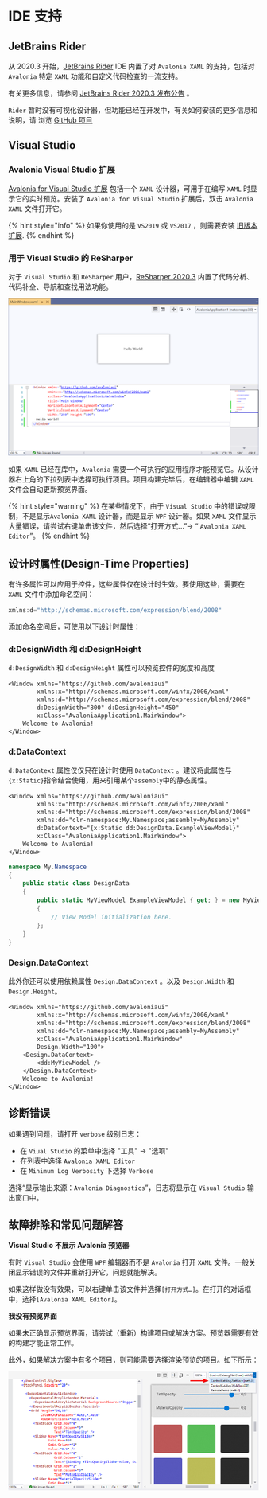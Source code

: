 # IDE 支持

## JetBrains Rider <a id="jetbrains-rider"></a>

从 2020.3 开始，[JetBrains Rider](https://www.jetbrains.com/rider/) IDE 内置了对 `Avalonia XAML` 的支持，包括对 `Avalonia` 特定 `XAML` 功能和自定义代码检查的一流支持。

有关更多信息，请参阅 [JetBrains Rider 2020.3 发布公告](https://www.jetbrains.com/rider/whatsnew/2020-3/#version-2020-3-avalonia-support) 。

`Rider` 暂时没有可视化设计器，但功能已经在开发中，有关如何安装的更多信息和说明，请 浏览 [GitHub 项目](https://github.com/ForNeVeR/AvaloniaRider)

## Visual Studio <a id="visual-studio"></a>

### Avalonia Visual Studio 扩展 <a id="avalonia-visual-studio-extension"></a>

[Avalonia for Visual Studio 扩展](https://marketplace.visualstudio.com/items?itemName=AvaloniaTeam.AvaloniaVS) 包括一个 `XAML` 设计器，可用于在编写 `XAML` 时显示它的实时预览。安装了 `Avalonia for Visual Studio` 扩展后，双击 `Avalonia XAML` 文件打开它。 

{% hint style="info" %}
如果你使用的是 `VS2019` 或 `VS2017` ，则需要安装 [旧版本扩展](https://marketplace.visualstudio.com/items?itemName=AvaloniaTeam.AvaloniaforVisualStudio).
{% endhint %}

### 用于 Visual Studio 的 ReSharper <a id="resharper-for-visual-studio"></a>

对于 `Visual Studio` 和 `ReSharper` 用户，[ReSharper 2020.3](https://www.jetbrains.com/zh-cn/resharper/whatsnew/2020-3/#version-2020-3-avalonia-support) 内置了代码分析、代码补全、导航和查找用法功能。

![](../../../.gitbook/assets/vs-designer.png)

如果 `XAML` 已经在库中，`Avalonia` 需要一个可执行的应用程序才能预览它。从设计器右上角的下拉列表中选择可执行项目。项目构建完毕后，在编辑器中编辑 `XAML` 文件会自动更新预览界面。

{% hint style="warning" %}
在某些情况下，由于 `Visual Studio` 中的错误或限制，不是显示`Avalonia XAML` 设计器，而是显示 `WPF` 设计器。如果 `XAML` 文件显示大量错误，请尝试右键单击该文件，然后选择“打开方式…”→ “ `Avalonia XAML Editor`”。
{% endhint %}

## 设计时属性(Design-Time Properties) <a id="design-time-properties"></a>

有许多属性可以应用于控件，这些属性仅在设计时生效。要使用这些，需要在 `XAML` 文件中添加命名空间：

```csharp
xmlns:d="http://schemas.microsoft.com/expression/blend/2008"
```

添加命名空间后，可使用以下设计时属性：

### d:DesignWidth 和 d:DesignHeight <a id="ddesignwidth-and-ddesignheight"></a>

`d:DesignWidth` 和 `d:DesignHeight` 属性可以预览控件的宽度和高度

```markup
<Window xmlns="https://github.com/avaloniaui"
        xmlns:x="http://schemas.microsoft.com/winfx/2006/xaml"
        xmlns:d="http://schemas.microsoft.com/expression/blend/2008"
        d:DesignWidth="800" d:DesignHeight="450"
        x:Class="AvaloniaApplication1.MainWindow">
    Welcome to Avalonia!
</Window>
```

### d:DataContext <a id="ddatacontext"></a>

`d:DataContext` 属性仅仅只在设计时使用 `DataContext` 。建议将此属性与`{x:Static}`指令结合使用，用来引用某个`assembly`中的静态属性。

```markup
<Window xmlns="https://github.com/avaloniaui"
        xmlns:x="http://schemas.microsoft.com/winfx/2006/xaml"
        xmlns:d="http://schemas.microsoft.com/expression/blend/2008"
        xmlns:dd="clr-namespace:My.Namespace;assembly=MyAssembly"
        d:DataContext="{x:Static dd:DesignData.ExampleViewModel}"
        x:Class="AvaloniaApplication1.MainWindow">
    Welcome to Avalonia!
</Window>
```

```csharp
namespace My.Namespace
{
    public static class DesignData
    {
        public static MyViewModel ExampleViewModel { get; } = new MyViewModel
        {
            // View Model initialization here.
        };
    }
}
```

### Design.DataContext <a id="Design.DataContext"></a>

此外你还可以使用依赖属性 `Design.DataContext` 。以及 `Design.Width` 和 `Design.Height`。
```markup
<Window xmlns="https://github.com/avaloniaui"
        xmlns:x="http://schemas.microsoft.com/winfx/2006/xaml"
        xmlns:d="http://schemas.microsoft.com/expression/blend/2008"
        xmlns:dd="clr-namespace:My.Namespace;assembly=MyAssembly"
        x:Class="AvaloniaApplication1.MainWindow"
        Design.Width="100">
    <Design.DataContext>
        <dd:MyViewModel />
    </Design.DataContext>
    Welcome to Avalonia!
</Window>
```

## 诊断错误 <a id="diagnosing-errors"></a>

如果遇到问题，请打开 `verbose` 级别日志：

* 在 `Viual Studio` 的菜单中选择 "工具" → "选项"
* 在列表中选择 `Avalonia XAML Editor`
* 在 `Minimum Log Verbosity` 下选择 `Verbose`

选择“显示输出来源：`Avalonia Diagnostics`”，日志将显示在 `Visual Studio` 输出窗口中。

## 故障排除和常见问题解答

**Visual Studio 不展示 Avalonia 预览器**

有时 `Visual Studio` 会使用 `WPF` 编辑器而不是 `Avalonia` 打开 `XAML` 文件。一般关闭显示错误的文件并重新打开它，问题就能解决。

如果这样做没有效果，可以右键单击该文件并选择`[打开方式…]`。在打开的对话框中，选择`[Avalonia XAML Editor]`。

**我没有预览界面**

如果未正确显示预览界面，请尝试（重新）构建项目或解决方案。预览器需要有效的构建才能正常工作。

此外，如果解决方案中有多个项目，则可能需要选择渲染预览的项目。如下所示：

![展示如何选择渲染预览的项目](../../../.gitbook/assets/VisualStudioPreviewer_SelectProjectForPreview.png)
